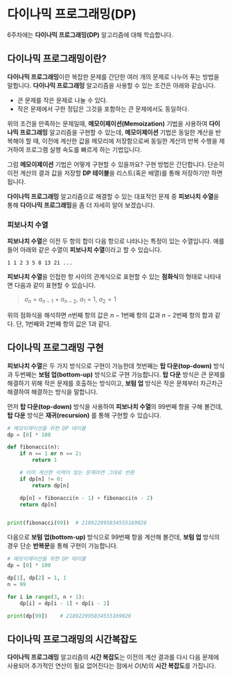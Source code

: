 # 다이나믹 프로그래밍(DP)
6주차에는 **다이나믹 프로그래밍(DP)** 알고리즘에 대해 학습합니다.

## 다이나믹 프로그래밍이란?
**다이나믹 프로그래밍**이란 복잡한 문제를 간단한 여러 개의 문제로 나누어 푸는 방법을 말합니다. **다이나믹 프로그래밍** 알고리즘을 사용할 수 있는 조건은 아래와 같습니다.

- 큰 문제를 작은 문제로 나눌 수 있다.
- 작은 문제에서 구한 정답은 그것을 포함하는 큰 문제에서도 동일하다.

위의 조건을 만족하는 문제일때, **메모이제이션(Memoization)** 기법을 사용하여 **다이나믹 프로그래밍** 알고리즘을 구현할 수 있는데, **메모이제이션** 기법은 동일한 계산을 반복해야 할 때, 이전에 계산한 값을 메모리에 저장함으로써 동일한 계산의 반복 수행을 제거하여 프로그램 실행 속도를 빠르게 하는 기법입니다.

그럼 **메모이제이션** 기법은 어떻게 구현할 수 있을까요? 구현 방법은 간단합니다. 단순히 이전 계산의 결과 값을 저장할 **DP 테이블**을 리스트(혹은 배열)를 통해 저장하기만 하면 됩니다.

**다이나믹 프로그래밍** 알고리즘으로 해결할 수 있는 대표적인 문제 중 **피보나치 수열**을 통해 **다이나믹 프로그래밍**을 좀 더 자세히 알아 보겠습니다.

### 피보나치 수열
**피보나치 수열**은 이전 두 항의 합이 다음 항으로 나타나는 특정이 있는 수열입니다. 예를 들어 아래와 같은 수열이 **피보나치 수열**이라고 할 수 있습니다.

```text
1 1 2 3 5 8 13 21 ...
```

**피보나치 수열**을 인접한 항 사이의 관계식으로 표현할 수 있는 **점화식**의 형태로 나타내면 다음과 같이 표현할 수 있습니다.

> $a_{n}$ = $a_{n - 1}$ + $a_{n - 2}$, $a_{1}$ = 1, $a_{2} = 1$

위의 점화식을 해석하면 $n$번째 항의 값은 $n - 1$번째 항의 값과 $n - 2$번째 항의 합과 같다. 단, 1번째와 2번째 항의 값은 1과 같다.

## 다이나믹 프로그래밍 구현

**피보나치 수열**은 두 가지 방식으로 구현이 가능한데 첫번째는 **탑 다운(top-down)** 방식과 두번째는 **보텀 업(bottom-up)** 방식으로 구현 가능합니다. **탑 다운** 방식은 큰 문제를 해결하기 위해 작은 문제를 호출하는 방식이고, **보텀 업** 방식은 작은 문제부터 차근차근 해결하여  해결하는 방식을 말합니다.

먼저 **탑 다운(top-down)** 방식을 사용하여 **피보나치 수열**의 99번째 항을 구해 볼건데, **탑 다운** 방식은 **재귀(recursion)** 를 통해 구현할 수 있습니다.

```python
# 메모이제이션을 위한 DP 테이블
dp = [0] * 100

def fibonacci(n):
    if n == 1 or n == 2:
        return 1

    # 이미 계산한 이력이 있는 문제라면 그대로 반환
    if dp[n] != 0:
        return dp[n]

    dp[n] = fibonacci(n - 1) + fibonacci(n - 2)
    return dp[n]


print(fibonacci(99))  # 218922995834555169026
```

다음으로 **보텀 업(bottom-up)** 방식으로 99번째 항을 계산해 볼건데, **보텀 업** 방식의 경우 단순 **반복문**을 통해 구현이 가능합니다.

```python
# 메모이제이션을 위한 DP 테이블
dp = [0] * 100

dp[1], dp[2] = 1, 1
n = 99

for i in range(3, n + 1):
    dp[i] = dp[i - 1] + dp[i - 2]

print(dp[99])    # 218922995834555169026
```

## 다이나믹 프로그래밍의 시간복잡도
**다이나믹 프로그래밍** 알고리즘의 **시간 복잡도**는 이전의 계산 결과를 다시 다음 문제에 사용되어 추가적인 연산이 필요 없어진다는 점에서 $O(N)$의 **시간 복잡도**를 가집니다. 